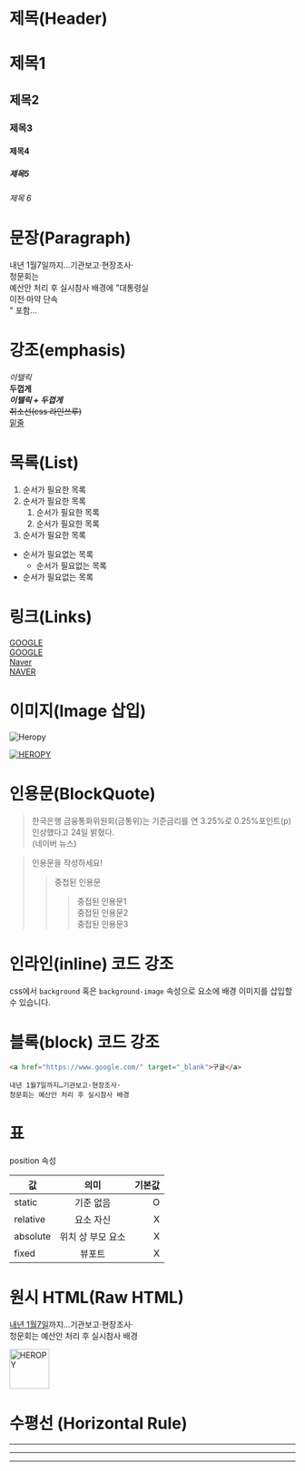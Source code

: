 # 제목(Header)

# 제목1

## 제목2

### 제목3

#### 제목4

##### 제목5

###### 제목 6

# 문장(Paragraph)

내년 1월7일까지…기관보고·현장조사·  
청문회는  
예산안 처리 후 실시참사 배경에 "대통령실  
이전·마약 단속<br />" 포함…

# 강조(emphasis)

_이텔릭_  
**두껍게**  
**_이텔릭 + 두껍게_**  
~~취소선(css 라인쓰루)~~  
<u>밑줄</u>

# 목록(List)

1. 순서가 필요한 목록
1. 순서가 필요한 목록
   1. 순서가 필요한 목록
   1. 순서가 필요한 목록
1. 순서가 필요한 목록

- 순서가 필요없는 목록
  - 순서가 필요없는 목록
- 순서가 필요없는 목록

# 링크(Links)

<a href="https://google.com">GOOGLE</a>  
[GOOGLE](https://google.com)  
<a href="https://naver.com" title="네이버로이동">Naver</a>  
[NAVER](https://naver.com "네이버로이동")

# 이미지(Image 삽입)

![Heropy](logo.png)

[![HEROPY](logo.png)](https://heropy.blog/)

# 인용문(BlockQuote)

> 한국은행 금융통화위원회(금통위)는 기준금리를 연 3.25%로 0.25%포인트(p) 인상했다고 24일 밝혔다.  
> (네이버 뉴스)

> 인용문을 작성하세요!
>
> > 중첩된 인용문
> >
> > > 중접된 인용문1  
> > > 중접된 인용문2  
> > > 중접된 인용문3

# 인라인(inline) 코드 강조

css에서 `background` 혹은 `background-image` 속성으로 요소에 배경 이미지를 삽입할 수 있습니다.

# 블록(block) 코드 강조

```html
<a href="https://www.google.com/" target="_blank">구글</a>
```

```plaintext
내년 1월7일까지…기관보고·현장조사·
청문회는 예산안 처리 후 실시참사 배경
```

# 표

position 속성

| 값       |       의미        | 기본값 |
| -------- | :---------------: | -----: |
| static   |     기준 없음     |      O |
| relative |     요소 자신     |      X |
| absolute | 위치 상 부모 요소 |      X |
| fixed    |      뷰포트       |      X |

# 원시 HTML(Raw HTML)

<span style="text-decoration: underline;">내년 1월7일</span>까지…기관보고·현장조사·  
청문회는 예산안 처리 후 실시참사 배경

<img width="70" src="https://heropy.blog/css/images/logo.png" alt="HEROPY" />

# 수평선 (Horizontal Rule)

---

---

---
